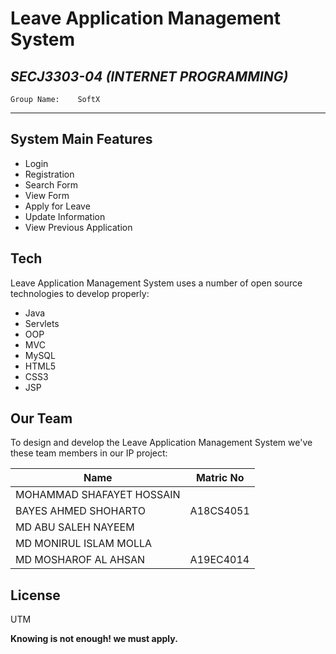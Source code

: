 # Leave Application Management System

## _SECJ3303-04 (INTERNET PROGRAMMING)_

```
Group Name:    SoftX
```

---

## System Main Features

- Login
- Registration
- Search Form
- View Form
- Apply for Leave
- Update Information
- View Previous Application


## Tech

Leave Application Management System uses a number of open source technologies to develop properly:

- Java
- Servlets
- OOP
- MVC
- MySQL
- HTML5
- CSS3
- JSP

## Our Team

To design and develop the Leave Application Management System we've these team members in our IP project:

| Name                | Matric No          |
|---------------------|--------------------|
|MOHAMMAD SHAFAYET HOSSAIN |      |
|BAYES AHMED SHOHARTO | A18CS4051          |
|MD ABU SALEH NAYEEM |            |
|MD MONIRUL ISLAM MOLLA |         |
|MD MOSHAROF AL AHSAN |  A19EC4014         |

## License

UTM

**Knowing is not enough! we must apply.**